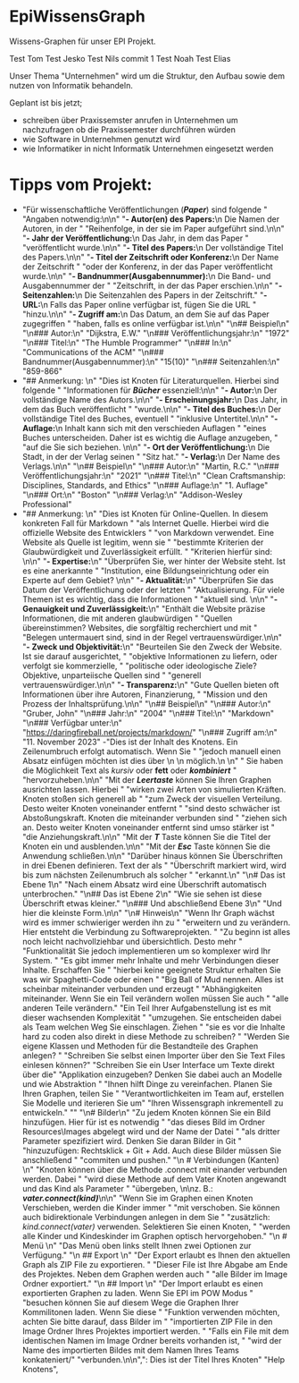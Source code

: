 # EpiWissensGraph
Wissens-Graphen für unser EPI Projekt.

Test Tom
Test Jesko
Test Nils commit 1
Test Noah
Test Elias 

Unser Thema "Unternehmen" wird um die Struktur, den  Aufbau sowie
dem nutzen von Informatik behandeln.

Geplant ist bis jetzt;
- schreiben über Praxissemster
anrufen in Unternehmen um nachzufragen ob die 
Praxissemester durchführen würden
- wie Software in Unternehmen genutzt wird
- wie Informatiker in nicht Informatik Unternehmen eingesetzt werden

# Tipps vom Projekt:

- "Für wissenschaftliche Veröffentlichungen (***Paper***) sind folgende "
                                         "Angaben notwendig:\n\n"
                                         "**- Autor(en) des Papers:**\n Die Namen der Autoren, in der "
                                         "Reihenfolge, in der sie im Paper aufgeführt sind.\n\n"
                                         "**- Jahr der Veröffentlichung:**\n Das Jahr, in dem das Paper "
                                         "veröffentlicht wurde.\n\n"
                                         "**- Titel des Papers:**\n Der vollständige Titel des Papers.\n\n"
                                         "**- Titel der Zeitschrift oder Konferenz:**\n Der Name der Zeitschrift "
                                         "oder der Konferenz, in der das Paper veröffentlicht wurde.\n\n"
                                         "**- Bandnummer(Ausgabennummer):**\n Die Band- und Ausgabennummer der "
                                         "Zeitschrift, in der das Paper erschien.\n\n"
                                         "**- Seitenzahlen:**\n Die Seitenzahlen des Papers in der Zeitschrift."
                                         "**- URL:**\n Falls das Paper online verfügbar ist, fügen Sie die URL "
                                         "hinzu.\n\n"
                                         "**- Zugriff am:**\n Das Datum, an dem Sie auf das Paper zugegriffen "
                                         "haben, falls es online verfügbar ist.\n\n"
                                         "\n## Beispiel\n"
                                         "\n### Autor:\n"
                                         "Dijkstra, E.W."
                                         "\n### Veröffentlichungsjahr:\n"
                                         "1972"
                                         "\n### Titel:\n"
                                         "The Humble Programmer"
                                         "\n### In:\n"
                                         "Communications of the ACM"
                                         "\n### Bandnummer(Ausgabennummer):\n"
                                         "15(10)"
                                         "\n### Seitenzahlen:\n"
                                         "859-866"
- "## Anmerkung: \n"
                                              "Dies ist Knoten für Literaturquellen. Hierbei sind folgende "
                                              "Informationen für ***Bücher*** essenziell:\n\n"
                                              "**- Autor:**\n Der vollständige Name des Autors.\n\n"
                                              "**- Erscheinungsjahr:**\n Das Jahr, in dem das Buch veröffentlicht "
                                              "wurde.\n\n"
                                              "**- Titel des Buches:**\n Der vollständige Titel des Buches, eventuell "
                                              "inklusive Untertitel.\n\n"
                                              "**- Auflage:**\n Inhalt kann sich mit den verschieden Auflagen "
                                              "eines Buches unterscheiden. Daher ist es wichtig die Auflage anzugeben, "
                                              "auf die Sie sich beziehen. \n\n"
                                              "**- Ort der Veröffentlichung:**\n Die Stadt, in der der Verlag seinen "
                                              "Sitz hat."
                                              "**- Verlag:**\n Der Name des Verlags.\n\n"
                                              "\n## Beispiel\n"
                                              "\n### Autor:\n"
                                              "Martin, R.C."
                                              "\n### Veröffentlichungsjahr:\n"
                                              "2021"
                                              "\n### Titel:\n"
                                              "Clean Craftsmanship: Disciplines, Standards, and Ethics"
                                              "\n### Auflage:\n"
                                              "1. Auflage"
                                              "\n### Ort:\n"
                                              "Boston"
                                              "\n### Verlag:\n"
                                              "Addison-Wesley Professional"
- "## Anmerkung: \n"
                                          "Dies ist Knoten für Online-Quellen. In diesem konkreten Fall für Markdown "
                                          "als Internet Quelle. Hierbei wird die offizielle Website des Entwicklers "
                                          "von Markdown verwendet. Eine Website als Quelle ist legitim, wenn sie "
                                          "bestimmte Kriterien der Glaubwürdigkeit und Zuverlässigkeit erfüllt. "
                                          "Kriterien hierfür sind: \n\n"
                                          "**- Expertise:**\n"
                                          "Überprüfen Sie, wer hinter der Website steht. Ist es eine anerkannte "
                                          "Institution, eine Bildungseinrichtung oder ein Experte auf dem Gebiet? \n\n"
                                          "**- Aktualität:**\n"
                                          "Überprüfen Sie das Datum der Veröffentlichung oder der letzten "
                                          "Aktualisierung. Für viele Themen ist es wichtig, dass die Informationen "
                                          "aktuell sind. \n\n"
                                          "**- Genauigkeit und Zuverlässigkeit:**\n"
                                          "Enthält die Website präzise Informationen, die mit anderen glaubwürdigen "
                                          "Quellen übereinstimmen? Websites, die sorgfältig recherchiert und mit "
                                          "Belegen untermauert sind, sind in der Regel vertrauenswürdiger.\n\n"
                                          "**- Zweck und Objektivität:**\n"
                                          "Beurteilen Sie den Zweck der Website. Ist sie darauf ausgerichtet, "
                                          "objektive Informationen zu liefern, oder verfolgt sie kommerzielle, "
                                          "politische oder ideologische Ziele? Objektive, unparteiische Quellen sind "
                                          "generell vertrauenswürdiger.\n\n"
                                          "**- Transparenz:**\n"
                                          "Gute Quellen bieten oft Informationen über ihre Autoren, Finanzierung, "
                                          "Mission und den Prozess der Inhaltsprüfung.\n\n"
                                          "\n## Beispiel\n"
                                          "\n### Autor:\n"
                                          "Gruber, John"
                                          "\n### Jahr:\n"
                                          "2004"
                                          "\n### Titel:\n"
                                          "Markdown"
                                          "\n### Verfügbar unter:\n"
                                          "https://daringfireball.net/projects/markdown/"
                                          "\n### Zugriff am:\n"
                                          "11. November 2023"
-"Dies ist der Inhalt des Knotens. Ein Zeilenumbruch erfolgt automatisch. Wenn Sie "
                           "jedoch manuell einen Absatz einfügen möchten ist dies über \n \n möglich.\n \n"
                           " Sie haben die Möglichkeit Text als *kursiv* oder **fett** oder ***kombiniert*** "
                           "hervorzuheben.\n\n"
                           "Mit der ***Leertaste*** können Sie Ihren Graphen ausrichten lassen. Hierbei "
                           "wirken zwei Arten von  simulierten Kräften. Knoten stoßen sich generell ab "
                           "zum Zweck der visuellen Verteilung. Desto weiter Knoten voneinander entfernt "
                           "sind desto schwächer ist Abstoßungskraft. Knoten die miteinander verbunden sind "
                           "ziehen sich an. Desto weiter Knoten voneinander entfernt sind umso stärker ist "
                           "die Anziehungskraft.\n\n"
                           "Mit der ***T*** Taste können Sie die Titel der Knoten ein und ausblenden.\n\n"
                           "Mit der ***Esc*** Taste können Sie die Anwendung schließen.\n\n"
                           "Darüber hinaus können Sie Überschriften in drei Ebenen definieren. Text der als "
                           "Überschrift markiert wird, wird bis zum nächsten Zeilenumbruch als solcher "
                           "erkannt.\n"
                           "\n# Das ist Ebene 1\n"
                           "Nach einem Absatz wird eine Überschrift automatisch unterbrochen."
                           "\n## Das ist Ebene 2\n"
                           "Wie sie sehen ist diese Überschrift etwas kleiner."
                           "\n### Und abschließend Ebene 3\n"
                           "Und hier die kleinste Form.\n\n"
                           "\n# Hinweis\n"
                           "Wenn Ihr Graph wächst wird es immer schwieriger werden ihn zu "
                           "erweitern und zu verändern. Hier entsteht die Verbindung zu Softwareprojekten. "
                           "Zu beginn ist alles noch leicht nachvollziehbar und übersichtlich. Desto mehr "
                           "Funktionalität Sie jedoch implementieren um so komplexer wird Ihr System. "
                           "Es gibt immer mehr Inhalte und mehr Verbindungen dieser Inhalte. Erschaffen Sie "
                           "hierbei keine geeignete Struktur erhalten Sie was wir Spaghetti-Code oder einen "
                           "Big Ball of Mud nennen. Alles ist scheinbar miteinander verbunden und erzeugt "
                           "Abhängigkeiten miteinander. Wenn Sie ein Teil verändern wollen müssen Sie auch "
                           "alle anderen Teile verändern."
                           "Ein Teil Ihrer Aufgabenstellung ist es mit dieser wachsenden Komplexität "
                           "umzugehen. Sie entscheiden dabei als Team welchen Weg Sie einschlagen. Ziehen "
                           "sie es vor die Inhalte hard zu coden also direkt in diese Methode zu schreiben? "
                           "Werden Sie eigene Klassen und Methoden für die Bestandteile des Graphen anlegen? "
                           "Schreiben Sie selbst einen Importer über den Sie Text Files einlesen können?"
                           "Schreiben Sie ein User Interface um Texte direkt über die"
                           "Applikation einzugeben? Denken Sie dabei auch an Modelle und wie Abstraktion "
                           "Ihnen hilft Dinge zu vereinfachen. Planen Sie Ihren Graphen, teilen Sie "
                           "Verantwortlichkeiten im Team auf, erstellen Sie Modelle und iterieren Sie um"
                           "Ihren Wissensgraph inkrementell zu entwickeln."
                           ""
                           "\n# Bilder\n"
                           "Zu jedem Knoten können Sie ein Bild hinzufügen. Hier für ist es notwendig "
                           "das dieses Bild im Ordner Resources\Images abgelegt wird und der Name der Datei "
                           "als dritter Parameter spezifiziert wird. Denken Sie daran Bilder in Git "
                           "hinzuzufügen: Rechtsklick + Git + Add. Auch diese Bilder müssen Sie anschließend "
                           "commiten und pushen."
                           "\n # Verbindungen (Kanten) \n"
                           "Knoten können über die Methode .connect mit einander verbunden werden. Dabei "
                           "wird diese Methode auf dem Vater Knoten angewandt und das Kind als Parameter "
                           "übergeben, \n\nz. B.: ***vater.connect(kind)***\n\n"
                           "Wenn Sie im Graphen einen Knoten Verschieben, werden die Kinder immer "
                           "mit verschoben. Sie können auch bidirektionale Verbindungen anlegen in dem Sie "
                           "zusätzlich: *kind.connect(vater)* verwenden. Selektieren Sie einen Knoten, "
                           "werden alle Kinder und Kindeskinder im Graphen optisch hervorgehoben."
                           "\n # Menü \n"
                           "Das Menü oben links stellt Ihnen zwei Optionen zur Verfügung."
                           "\n ## Export \n"
                           "Der Export erlaubt es Ihnen den aktuellen Graph als ZIP File zu exportieren. "
                           "Dieser File ist Ihre Abgabe am Ende des Projektes. Neben dem Graphen werden auch "
                           "alle Bilder im Image Ordner exportiert."
                           "\n ## Import \n"
                           "Der Import erlaubt es einen exportierten Graphen zu laden. Wenn Sie EPI im POW Modus "
                           "besuchen können Sie auf diesem Wege die Graphen Ihrer Kommilitonen laden. Wenn Sie diese "
                           "Funktion verwenden möchten, achten Sie bitte darauf, dass Bilder im "
                           "importierten ZIP File in den Image Ordner Ihres Projektes importiert werden. "
                           "Falls ein File mit dem identischen Namen im Image Ordner bereits vorhanden ist, "
                           "wird der Name des importierten Bildes mit dem Namen Ihres Teams konkateniert/"
                           "verbunden.\n\n",": Dies ist der Titel Ihres Knoten"
                           "Help Knotens",
